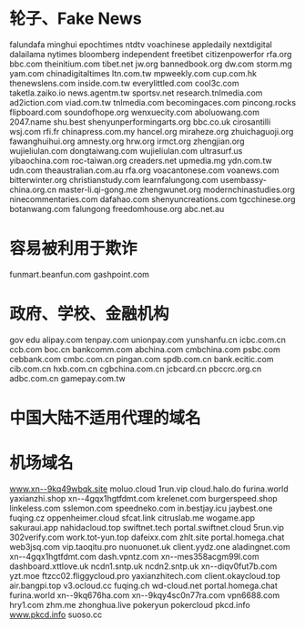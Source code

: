 # 轮子、Fake News
falundafa
minghui
epochtimes
ntdtv
voachinese
appledaily
nextdigital
dalailama
nytimes
bloomberg
independent
freetibet
citizenpowerfor
rfa.org
bbc.com
theinitium.com
tibet.net
jw.org
bannedbook.org
dw.com
storm.mg
yam.com
chinadigitaltimes
ltn.com.tw
mpweekly.com
cup.com.hk
thenewslens.com
inside.com.tw
everylittled.com
cool3c.com
taketla.zaiko.io
news.agentm.tw
sportsv.net
research.tnlmedia.com
ad2iction.com
viad.com.tw
tnlmedia.com
becomingaces.com
pincong.rocks
flipboard.com
soundofhope.org
wenxuecity.com
aboluowang.com
2047.name
shu.best
shenyunperformingarts.org
bbc.co.uk
cirosantilli
wsj.com
rfi.fr
chinapress.com.my
hancel.org
miraheze.org
zhuichaguoji.org
fawanghuihui.org
amnesty.org
hrw.org
irmct.org
zhengjian.org
wujieliulan.com
dongtaiwang.com
wujieliulan.com
ultrasurf.us
yibaochina.com
roc-taiwan.org
creaders.net
upmedia.mg
ydn.com.tw
udn.com
theaustralian.com.au
rfa.org
voacantonese.com
voanews.com
bitterwinter.org
christianstudy.com
learnfalungong.com
usembassy-china.org.cn
master-li.qi-gong.me
zhengwunet.org
modernchinastudies.org
ninecommentaries.com
dafahao.com
shenyuncreations.com
tgcchinese.org
botanwang.com
falungong
freedomhouse.org
abc.net.au
# 容易被利用于欺诈
funmart.beanfun.com
gashpoint.com
# 政府、学校、金融机构
gov
edu
alipay.com
tenpay.com
unionpay.com
yunshanfu.cn
icbc.com.cn
ccb.com
boc.cn
bankcomm.com
abchina.com
cmbchina.com
psbc.com
cebbank.com
cmbc.com.cn
pingan.com
spdb.com.cn
bank.ecitic.com
cib.com.cn
hxb.com.cn
cgbchina.com.cn
jcbcard.cn
pbccrc.org.cn
adbc.com.cn
gamepay.com.tw
# 中国大陆不适用代理的域名
# 机场域名
www.xn--9kq49wbqk.site
moluo.cloud
1run.vip
cloud.halo.do
furina.world
yaxianzhi.shop
xn--4gqx1hgtfdmt.com
krelenet.com
burgerspeed.shop
linkeless.com
sslemon.com
speedneko.com
in.bestjay.icu
jaybest.one
fuqing.cz
oppenheimer.cloud
sfcat.link
citruslab.me
wogame.app
sakuraui.app
nahidacloud.top
swiftnet.tech
portal.swiftnet.cloud
5run.vip
302verify.com
work.tot-yun.top
dafeixx.com
zhlt.site
portal.homega.chat
web3jsq.com
vip.taoqitu.pro
nuonuonet.uk
client.yydz.one
aladingnet.com
xn--4gqx1hgtfdmt.com
dash.vpntz.com
xn--mes358acgm99l.com
dashboard.xttlove.uk
ncdn1.sntp.uk
ncdn2.sntp.uk
xn--diqv0fut7b.com
yzt.moe
ftzcc02.fliggycloud.pro
yaxianzhitech.com
client.okaycloud.top
air.bangpi.top
v3.ocloud.cc
fuqing.ch
wd-cloud.net
portal.homega.chat
furina.world
xn--9kq676ha.com
xn--9kqy4sc0n77ra.com
vpn6688.com
hry1.com
zhm.me
zhonghua.live
pokeryun
pokercloud
pkcd.info
www.pkcd.info
suoso.cc

